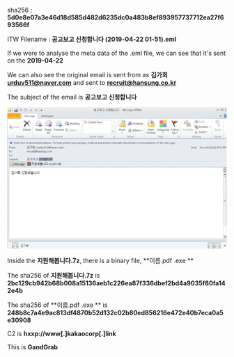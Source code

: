 sha256 : **5d0e8e07a3e46d18d585d482d6235dc0a483b8ef893957737712ea27f693566f**

ITW Filename : **공고보고 신청합니다 (2019-04-22 01-51).eml**

If we were to analyse the meta data of the .eml file, we can see that it's sent on the **2019-04-22**

We can also see the original email is sent from as **김가희 <urduv511@naver.com>** and sent to **recruit@hansung.co.kr**

The subject of the email is **공고보고 신청합니다**

![Email](../images/5d0e8e07a3e46d18d585d482d6235dc0a483b8ef893957737712ea27f693566f_0001.png)

Inside the **지원해봅니다.7z**, there is a binary file, **이름.pdf .exe **

The sha256 of **지원해봅니다.7z** is **2bc129cb942b68b008a15136aeb1c226ea87f336dbef2bd4a9035f80fa142e4b**

The sha256 of **이름.pdf .exe ** is **248b8c7a4e9ac813df4870b52d132c02b80ed856216e472e40b7eca0a5e30908**

C2 is **hxxp://www[.]kakaocorp[.]link**

This is **GandGrab**
